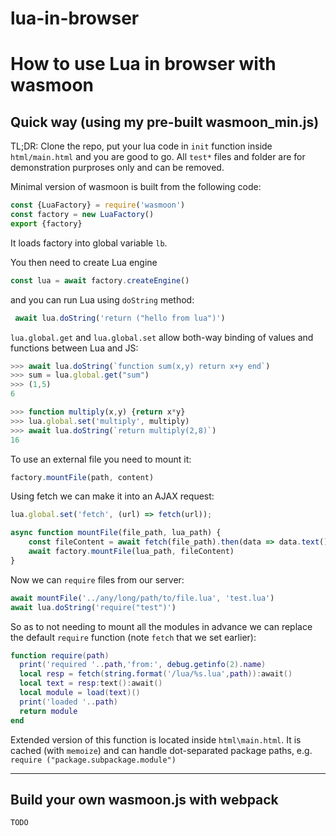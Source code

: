 # lua-in-browser
# How to use Lua in browser with wasmoon

## Quick way (using my pre-built wasmoon_min.js)

TL;DR: Clone the repo, put your lua code in `init` function inside `html/main.html` and you are good to go. All `test*` files and folder are for demonstration purproses only and can be removed.
    
Minimal version of wasmoon is built from the following code:

```js
const {LuaFactory} = require('wasmoon')
const factory = new LuaFactory()
export {factory}
```
It loads factory into global variable `lb`. 

You then need to create Lua engine

```js 
const lua = await factory.createEngine()
```
and you can run Lua using `doString` method:

```js
 await lua.doString('return ("hello from lua")')
 ```


`lua.global.get` and `lua.global.set` allow both-way binding of values and functions between Lua and JS:

```js
>>> await lua.doString(`function sum(x,y) return x+y end`)
>>> sum = lua.global.get("sum")
>>> (1,5) 
6
```

```js
>>> function multiply(x,y) {return x*y}
>>> lua.global.set('multiply', multiply)
>>> await lua.doString(`return multiply(2,8)`)
16
```

To use an external file you need to mount it:

```js
factory.mountFile(path, content)
```

Using fetch we can make it into an AJAX request:

```js
lua.global.set('fetch', (url) => fetch(url));

async function mountFile(file_path, lua_path) {
    const fileContent = await fetch(file_path).then(data => data.text())
    await factory.mountFile(lua_path, fileContent)
}
```

Now we can `require` files from our server:

```js 
await mountFile('../any/long/path/to/file.lua', 'test.lua')
await lua.doString('require("test")')
```

So as to not needing to mount all the modules in advance we can replace the default `require` function (note `fetch` that we set earlier):

```lua
function require(path)
  print('required '..path,'from:', debug.getinfo(2).name)
  local resp = fetch(string.format('/lua/%s.lua',path)):await()
  local text = resp:text():await()
  local module = load(text)()
  print('loaded '..path)
  return module
end
```
Extended version of this function is located inside `html\main.html`. It is cached (with `memoize`) and can handle dot-separated package paths, e.g. `require ("package.subpackage.module")`



---

## Build your own wasmoon.js with webpack
    TODO

    
    
